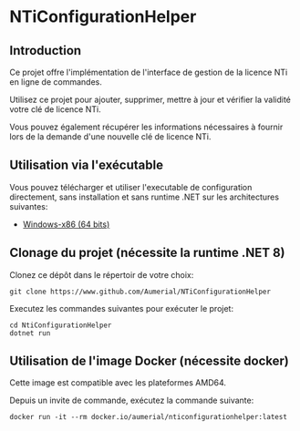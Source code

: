 ﻿# NTiConfigurationHelper

## Introduction

Ce projet offre l'implémentation de l'interface de gestion de la licence NTi en ligne de commandes.

Utilisez ce projet pour ajouter, supprimer, mettre à jour et vérifier la validité votre clé de licence NTi.

Vous pouvez également récupérer les informations nécessaires à fournir lors de la demande d'une nouvelle clé de licence NTi.

## Utilisation via l'exécutable

Vous pouvez télécharger et utiliser l'executable de configuration directement, sans installation et sans runtime .NET sur les architectures suivantes:
* [Windows-x86 (64 bits)](https://github.com/Aumerial/NtiConfigurationHelper/releases/download/win-x86/NtiConfigurationHelper.exe)


## Clonage du projet (nécessite la runtime .NET 8)

Clonez ce dépôt dans le répertoir de votre choix:

```
git clone https://www.github.com/Aumerial/NTiConfigurationHelper
```

Executez les commandes suivantes pour exécuter le projet:

```
cd NtiConfigurationHelper
dotnet run
```

## Utilisation de l'image Docker (nécessite docker)

Cette image est compatible avec les plateformes AMD64.

Depuis un invite de commande, exécutez la commande suivante:

```
docker run -it --rm docker.io/aumerial/nticonfigurationhelper:latest
```